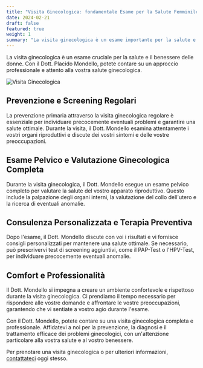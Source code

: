 ```yaml
---
title: "Visita Ginecologica: fondamentale Esame per la Salute Femminile"
date: 2024-02-21
draft: false
featured: true
weight: 1
summary: "La visita ginecologica è un esame importante per la salute e il benessere delle donne. Con il Dott. Placido Mondello, potete contare su un approccio professionale e attento alla vostra salute ginecologica."
---
```



La visita ginecologica è un esame cruciale per la salute e il benessere delle donne. Con il Dott. Placido Mondello, potete contare su un approccio professionale e attento alla vostra salute ginecologica.
<!--more-->

![Visita Ginecologica](/images/visita-ginecologica.jpeg)

## Prevenzione e Screening Regolari

La prevenzione primaria attraverso la visita ginecologica regolare è essenziale per individuare precocemente eventuali problemi e garantire una salute ottimale. Durante la visita, il Dott. Mondello esamina attentamente i vostri organi riproduttivi e discute dei vostri sintomi e delle vostre preoccupazioni.

## Esame Pelvico e Valutazione Ginecologica Completa

Durante la visita ginecologica, il Dott. Mondello esegue un esame pelvico completo per valutare la salute del vostro apparato riproduttivo. Questo include la palpazione degli organi interni, la valutazione del collo dell'utero e la ricerca di eventuali anomalie.

## Consulenza Personalizzata e Terapia Preventiva

Dopo l'esame, il Dott. Mondello discute con voi i risultati e vi fornisce consigli personalizzati per mantenere una salute ottimale. Se necessario, può prescrivervi test di screening aggiuntivi, come il PAP-Test o l'HPV-Test, per individuare precocemente eventuali anomalie.

## Comfort e Professionalità

Il Dott. Mondello si impegna a creare un ambiente confortevole e rispettoso durante la visita ginecologica. Ci prendiamo il tempo necessario per rispondere alle vostre domande e affrontare le vostre preoccupazioni, garantendo che vi sentiate a vostro agio durante l'esame.

Con il Dott. Mondello, potete contare su una visita ginecologica completa e professionale. Affidatevi a noi per la prevenzione, la diagnosi e il trattamento efficace dei problemi ginecologici, con un'attenzione particolare alla vostra salute e al vostro benessere.

Per prenotare una visita ginecologica o per ulteriori informazioni, [contattateci](/contact) oggi stesso.